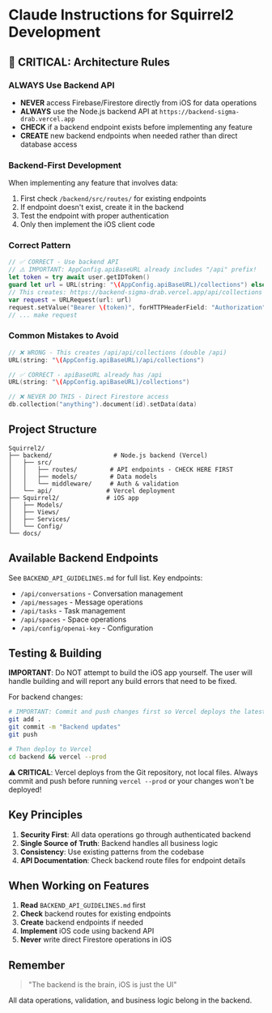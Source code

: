 # Claude Instructions for Squirrel2 Development

## 🚨 CRITICAL: Architecture Rules

### ALWAYS Use Backend API
- **NEVER** access Firebase/Firestore directly from iOS for data operations
- **ALWAYS** use the Node.js backend API at `https://backend-sigma-drab.vercel.app`
- **CHECK** if a backend endpoint exists before implementing any feature
- **CREATE** new backend endpoints when needed rather than direct database access

### Backend-First Development
When implementing any feature that involves data:
1. First check `/backend/src/routes/` for existing endpoints
2. If endpoint doesn't exist, create it in the backend
3. Test the endpoint with proper authentication
4. Only then implement the iOS client code

### Correct Pattern
```swift
// ✅ CORRECT - Use backend API
// ⚠️ IMPORTANT: AppConfig.apiBaseURL already includes "/api" prefix!
let token = try await user.getIDToken()
guard let url = URL(string: "\(AppConfig.apiBaseURL)/collections") else { return }
// This creates: https://backend-sigma-drab.vercel.app/api/collections
var request = URLRequest(url: url)
request.setValue("Bearer \(token)", forHTTPHeaderField: "Authorization")
// ... make request
```

### Common Mistakes to Avoid
```swift
// ❌ WRONG - This creates /api/api/collections (double /api)
URL(string: "\(AppConfig.apiBaseURL)/api/collections")

// ✅ CORRECT - apiBaseURL already has /api
URL(string: "\(AppConfig.apiBaseURL)/collections")

// ❌ NEVER DO THIS - Direct Firestore access
db.collection("anything").document(id).setData(data)
```

## Project Structure

```
Squirrel2/
├── backend/                 # Node.js backend (Vercel)
│   ├── src/
│   │   ├── routes/         # API endpoints - CHECK HERE FIRST
│   │   ├── models/         # Data models
│   │   └── middleware/     # Auth & validation
│   └── api/               # Vercel deployment
├── Squirrel2/             # iOS app
│   ├── Models/
│   ├── Views/
│   ├── Services/
│   └── Config/
└── docs/
```

## Available Backend Endpoints

See `BACKEND_API_GUIDELINES.md` for full list. Key endpoints:
- `/api/conversations` - Conversation management
- `/api/messages` - Message operations
- `/api/tasks` - Task management
- `/api/spaces` - Space operations
- `/api/config/openai-key` - Configuration

## Testing & Building

**IMPORTANT**: Do NOT attempt to build the iOS app yourself. The user will handle building and will report any build errors that need to be fixed.

For backend changes:
```bash
# IMPORTANT: Commit and push changes first so Vercel deploys the latest code!
git add .
git commit -m "Backend updates"
git push

# Then deploy to Vercel
cd backend && vercel --prod
```

⚠️ **CRITICAL**: Vercel deploys from the Git repository, not local files. Always commit and push before running `vercel --prod` or your changes won't be deployed!

## Key Principles

1. **Security First**: All data operations go through authenticated backend
2. **Single Source of Truth**: Backend handles all business logic
3. **Consistency**: Use existing patterns from the codebase
4. **API Documentation**: Check backend route files for endpoint details

## When Working on Features

1. **Read** `BACKEND_API_GUIDELINES.md` first
2. **Check** backend routes for existing endpoints
3. **Create** backend endpoints if needed
4. **Implement** iOS code using backend API
5. **Never** write direct Firestore operations in iOS

## Remember

> "The backend is the brain, iOS is just the UI"

All data operations, validation, and business logic belong in the backend.
